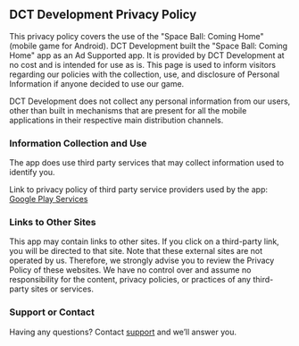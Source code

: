 ## DCT Development Privacy Policy

  This privacy policy covers the use of the "Space Ball: Coming Home" (mobile game for Android). DCT Development built the "Space Ball: Coming Home" app as an Ad Supported app. It is provided by DCT Development at no cost and is intended for use as is.
This page is used to inform visitors regarding our policies with the collection, use, and disclosure of Personal Information if anyone decided to use our game.

  DCT Development does not collect any personal information from our users, other than built in mechanisms that are present for all the mobile applications in their respective main distribution channels.

### Information Collection and Use

  The app does use third party services that may collect information used to identify you.

  Link to privacy policy of third party service providers used by the app:
  [Google Play Services](https://policies.google.com/privacy)

### Links to Other Sites

  This app may contain links to other sites. If you click on a third-party link, you will be directed to that site. Note that these external sites are not operated by us. Therefore, we strongly advise you to review the Privacy Policy of these websites. We have no control over and assume no responsibility for the content, privacy policies, or practices of any third-party sites or services.

### Support or Contact

Having any questions? Сontact [support](mailto:dct.games.creators@gmail.com) and we’ll answer you.
